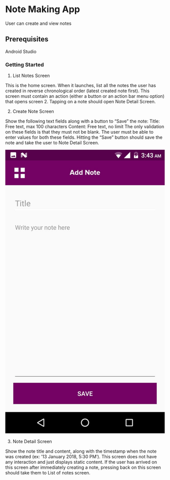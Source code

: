 # Note Making App

User can create and view notes

## Prerequisites

Android Studio

### Getting Started

1. List Notes Screen

This is the home screen. When it launches, list all the notes the user has created in reverse chronological order (latest created note first).
This screen must contain an action (either a button or an action bar menu option) that opens screen 2. Tapping on a note should open Note Detail Screen.


2. Create Note Screen

Show the following text fields along with a button to “Save” the note:
Title: Free text, max 100 characters
Content: Free text, no limit
The only validation on these fields is that they must not be blank. 
The user must be able to enter values for both these fields. 
Hitting the “Save” button should save the note and take the user to Note Detail Screen.

![Add notes screen](screenshots/addnote.jpg)

3. Note Detail Screen

Show the note title and content, along with the timestamp when the note was created (ex: ’13 January 2018, 5:30 PM’).
This screen does not have any interaction and just displays static content.
If the user has arrived on this screen after immediately creating a note, pressing back on this screen should take them to List of notes screen.




